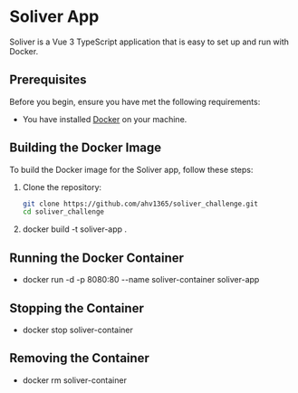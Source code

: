 # Soliver App

Soliver is a Vue 3 TypeScript application that is easy to set up and run with Docker.

## Prerequisites

Before you begin, ensure you have met the following requirements:

- You have installed [Docker](https://www.docker.com/get-started) on your machine.

## Building the Docker Image

To build the Docker image for the Soliver app, follow these steps:

1. Clone the repository:
   ```sh
   git clone https://github.com/ahv1365/soliver_challenge.git
   cd soliver_challenge

   ```
2. docker build -t soliver-app .

## Running the Docker Container

- docker run -d -p 8080:80 --name soliver-container soliver-app

## Stopping the Container

- docker stop soliver-container

## Removing the Container

- docker rm soliver-container
